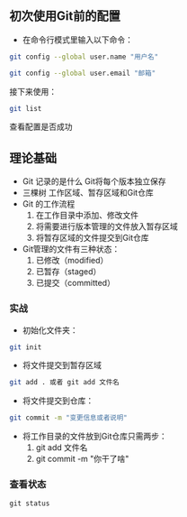 ## 初次使用Git前的配置
- 在命令行模式里输入以下命令：
``` bash
git config --global user.name "用户名" 
```

```bash
git config --global user.email "邮箱"
```
接下来使用：
```bash
git list
```
查看配置是否成功

## 理论基础
- Git 记录的是什么
	Git将每个版本独立保存
- 三棵树
	工作区域、暂存区域和Git仓库
- Git 的工作流程
	1. 在工作目录中添加、修改文件
	2. 将需要进行版本管理的文件放入暂存区域
	3. 将暂存区域的文件提交到Git仓库
- Git管理的文件有三种状态：
	1. 已修改（modified）
	2. 已暂存（staged）
	3. 已提交（committed）
### 实战

- 初始化文件夹：
```bash
git init
```
- 将文件提交到暂存区域
```bash
git add . 或者 git add 文件名
```
- 将文件提交到仓库：
```bash
git commit -m "变更信息或者说明"
```
- 将工作目录的文件放到Git仓库只需两步：
	1. git add 文件名
	2. git commit -m "你干了啥"

### 查看状态
```
git status
```
